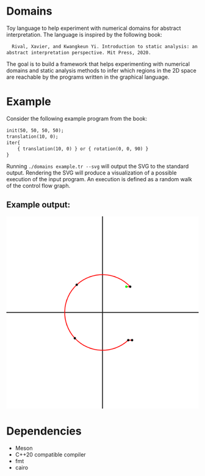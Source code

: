 # Domains

Toy language to help experiment with numerical domains for abstract interpretation. The language is inspired by the following book:

```
  Rival, Xavier, and Kwangkeun Yi. Introduction to static analysis: an abstract interpretation perspective. Mit Press, 2020.
```

The goal is to build a framework that helps experimenting with numerical domains and static analysis methods to
infer which regions in the 2D space are reachable by the programs written in the graphical language.

# Example

Consider the following example program from the book:
```
init(50, 50, 50, 50);
translation(10, 0);
iter{
    { translation(10, 0) } or { rotation(0, 0, 90) }
}
```

Running `./domains example.tr --svg` will output the SVG to the standard output.
Rendering the SVG will produce a visualization of a possible execution of the input program.
An execution is defined as a random walk of the control flow graph.

## Example output:

![Example output](examples/example.png "Example output")

# Dependencies

* Meson
* C++20 compatible compiler
* fmt
* cairo
